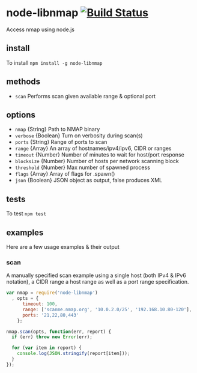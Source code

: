 # node-libnmap [![Build Status](https://travis-ci.org/jas-/node-libnmap.png?branch=master)](https://travis-ci.org/jas-/node-libnmap)

Access nmap using node.js

## install ##
To install `npm install -g node-libnmap`

## methods ##
* `scan`      Performs scan given available range & optional port

## options ##
* `nmap`      {String}    Path to NMAP binary
* `verbose`   {Boolean}   Turn on verbosity during scan(s)
* `ports`     {String}    Range of ports to scan
* `range`     {Array}     An array of hostnames/ipv4/ipv6, CIDR or ranges
* `timeout`   {Number}    Number of minutes to wait for host/port response
* `blocksize` {Number}    Number of hosts per network scanning block
* `threshold` {Number}    Max number of  spawned process
* `flags`     {Array}     Array of flags for .spawn()
* `json`      {Boolean}   JSON object as output, false produces XML

## tests ##
To test `npm test`

## examples ##
Here are a few usage examples & their output

### scan ###
A manually specified scan example using a single host (both IPv4 & IPv6 notation),
a CIDR range a host range as well as a port range specification.

```javascript
var nmap = require('node-libnmap')
  , opts = {
      timeout: 100,
      range: ['scanme.nmap.org', '10.0.2.0/25', '192.168.10.80-120'],
      ports: '21,22,80,443'
    };

nmap.scan(opts, function(err, report) {
  if (err) throw new Error(err);

  for (var item in report) {
    console.log(JSON.stringify(report[item]));
  }
});
```
